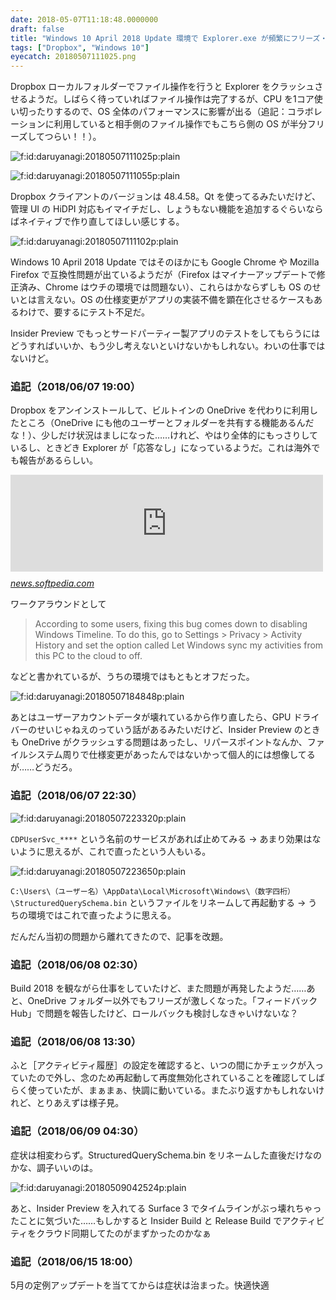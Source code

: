 ```yaml
---
date: 2018-05-07T11:18:48.0000000
draft: false
title: "Windows 10 April 2018 Update 環境で Explorer.exe が頻繁にフリーズ・クラッシュする"
tags: ["Dropbox", "Windows 10"]
eyecatch: 20180507111025.png
---
```

<p>Dropbox ローカルフォルダーでファイル操作を行うと Explorer をクラッシュさせるようだ。しばらく待っていればファイル操作は完了するが、CPU を1コア使い切ったりするので、OS 全体のパフォーマンスに影響が出る（追記：コラボレーションに利用していると相手側のファイル操作でもこちら側の OS が半分フリーズしてつらい！！）。</p><p><span itemscope itemtype="http://schema.org/Photograph"><img src="20180507111025.png" alt="f:id:daruyanagi:20180507111025p:plain" title="f:id:daruyanagi:20180507111025p:plain" class="hatena-fotolife" itemprop="image"></span></p><p><span itemscope itemtype="http://schema.org/Photograph"><img src="20180507111055.png" alt="f:id:daruyanagi:20180507111055p:plain" title="f:id:daruyanagi:20180507111055p:plain" class="hatena-fotolife" itemprop="image"></span></p><p>Dropbox クライアントのバージョンは 48.4.58。Qt を使ってるみたいだけど、管理 UI の HiDPI 対応もイマイチだし、しょうもない機能を追加するぐらいならばネイティブで作り直してほしい感じする。</p><p><span itemscope itemtype="http://schema.org/Photograph"><img src="20180507111102.png" alt="f:id:daruyanagi:20180507111102p:plain" title="f:id:daruyanagi:20180507111102p:plain" class="hatena-fotolife" itemprop="image"></span></p><p>Windows 10 April 2018 Update ではそのほかにも Google Chrome や Mozilla Firefox で互換性問題が出ているようだが（Firefox はマイナーアップデートで修正済み、Chrome はウチの環境では問題ない）、これらはかならずしも OS のせいとは言えない。OS の仕様変更がアプリの実装不備を顕在化させるケースもあるわけで、要するにテスト不足だ。</p><p>Insider Preview でもっとサードパーティー製アプリのテストをしてもらうにはどうすればいいか、もう少し考えないといけないかもしれない。わいの仕事ではないけど。</p>

<div class="section">
<h3>追記（2018/06/07 19:00）</h3>
<p>Dropbox をアンインストールして、ビルトインの OneDrive を代わりに利用したところ（OneDrive にも他のユーザーとフォルダーを共有する機能あるんだな！）、少しだけ状況はましになった……けれど、やはり全体的にもっさりしているし、ときどき Explorer が「応答なし」になっているようだ。これは海外でも報告があるらしい。</p><p><iframe src="https://hatenablog-parts.com/embed?url=https%3A%2F%2Fnews.softpedia.com%2Fnews%2Fwindows-10-april-2018-update-bug-causes-explorer-exe-to-crash-repeatedly-520995.shtml" title="Windows 10 April 2018 Update Bug Causes Explorer.exe to Crash Repeatedly" class="embed-card embed-webcard" scrolling="no" frameborder="0" style="display: block; width: 100%; height: 155px; max-width: 500px; margin: 10px 0px;"></iframe><cite class="hatena-citation"><a href="https://news.softpedia.com/news/windows-10-april-2018-update-bug-causes-explorer-exe-to-crash-repeatedly-520995.shtml">news.softpedia.com</a></cite></p><p>ワークアラウンドとして</p>

<blockquote>
<p>According to some users, fixing this bug comes down to disabling Windows Timeline. To do this, go to Settings > Privacy > Activity History and set the option called Let Windows sync my activities from this PC to the cloud to off.</p>

</blockquote>
<p>などと書かれているが、うちの環境ではもともとオフだった。</p><p><span itemscope itemtype="http://schema.org/Photograph"><img src="20180507184848.png" alt="f:id:daruyanagi:20180507184848p:plain" title="f:id:daruyanagi:20180507184848p:plain" class="hatena-fotolife" itemprop="image"></span></p><p>あとはユーザーアカウントデータが壊れているから作り直したら、GPU ドライバーのせいじゃねえのっていう話があるみたいだけど、Insider Preview のときも OneDrive がクラッシュする問題はあったし、リパースポイントなんか、ファイルシステム周りで仕様変更があったんではないかって個人的には想像してるが……どうだろ。</p>

</div>
<div class="section">
<h3>追記（2018/06/07 22:30）</h3>
<p><span itemscope itemtype="http://schema.org/Photograph"><img src="20180507223320.png" alt="f:id:daruyanagi:20180507223320p:plain" title="f:id:daruyanagi:20180507223320p:plain" class="hatena-fotolife" itemprop="image"></span></p><p><code>CDPUserSvc_****</code> という名前のサービスがあれば止めてみる → あまり効果はないように思えるが、これで直ったという人もいる。</p><p><span itemscope itemtype="http://schema.org/Photograph"><img src="20180507223650.png" alt="f:id:daruyanagi:20180507223650p:plain" title="f:id:daruyanagi:20180507223650p:plain" class="hatena-fotolife" itemprop="image"></span></p><p><code>C:\Users\（ユーザー名）\AppData\Local\Microsoft\Windows\（数字四桁）\StructuredQuerySchema.bin</code> というファイルをリネームして再起動する → うちの環境ではこれで直ったように思える。</p><p>だんだん当初の問題から離れてきたので、記事を改題。</p>

</div>
<div class="section">
<h3>追記（2018/06/08 02:30）</h3>
<p>Build 2018 を観ながら仕事をしていたけど、また問題が再発したようだ……あと、OneDrive フォルダー以外でもフリーズが激しくなった。「フィードバック Hub」で問題を報告したけど、ロールバックも検討しなきゃいけないな？</p>

</div>
<div class="section">
<h3>追記（2018/06/08 13:30）</h3>
<p>ふと［アクティビティ履歴］の設定を確認すると、いつの間にかチェックが入っていたので外し、念のため再起動して再度無効化されていることを確認してしばらく使っていたが、まぁまぁ、快調に動いている。またぶり返すかもしれないけれど、とりあえずは様子見。</p>

</div>
<div class="section">
<h3>追記（2018/06/09 04:30）</h3>
<p>症状は相変わらず。StructuredQuerySchema.bin をリネームした直後だけなのかな、調子いいのは。</p><p><span itemscope itemtype="http://schema.org/Photograph"><img src="20180509042524.png" alt="f:id:daruyanagi:20180509042524p:plain" title="f:id:daruyanagi:20180509042524p:plain" class="hatena-fotolife" itemprop="image"></span></p><p>あと、Insider Preview を入れてる Surface 3 でタイムラインがぶっ壊れちゃったことに気づいた……もしかすると Insider Build と Release Build でアクティビティをクラウド同期してたのがまずかったのかなぁ</p>

</div>
<div class="section">
<h3>追記（2018/06/15 18:00）</h3>
<p>5月の定例アップデートを当ててからは症状は治まった。快適快適</p>

</div>